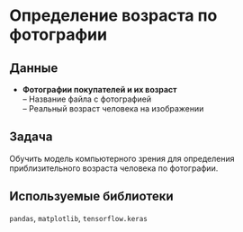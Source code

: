 # Определение возраста по фотографии

## Данные

- **Фотографии покупателей и их возраст**  
  – Название файла с фотографией  
  – Реальный возраст человека на изображении

## Задача

Обучить модель компьютерного зрения для определения приблизительного возраста человека по фотографии.  

## Используемые библиотеки

`pandas`, `matplotlib`, `tensorflow.keras`